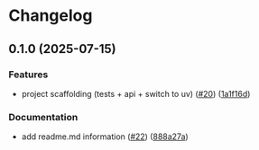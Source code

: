 # Changelog

## 0.1.0 (2025-07-15)


### Features

* project scaffolding (tests + api + switch to uv) ([#20](https://github.com/mitch-jensen/movie_database/issues/20)) ([1a1f16d](https://github.com/mitch-jensen/movie_database/commit/1a1f16d707e8d15858e4d081cb2c33a12696a91e))


### Documentation

* add readme.md information ([#22](https://github.com/mitch-jensen/movie_database/issues/22)) ([888a27a](https://github.com/mitch-jensen/movie_database/commit/888a27a47c6d1320fc0d10acfa1623f423f2f389))
